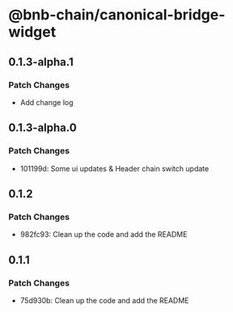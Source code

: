 # @bnb-chain/canonical-bridge-widget

## 0.1.3-alpha.1

### Patch Changes

- Add change log

## 0.1.3-alpha.0

### Patch Changes

- 101199d: Some ui updates & Header chain switch update

## 0.1.2

### Patch Changes

- 982fc93: Clean up the code and add the README

## 0.1.1

### Patch Changes

- 75d930b: Clean up the code and add the README
